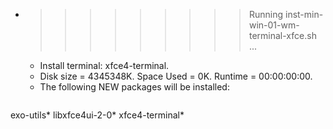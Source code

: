 * >>>>>>>>> Running inst-min-win-01-wm-terminal-xfce.sh ...
  * Install terminal: xfce4-terminal.
  * Disk size = 4345348K. Space Used = 0K. Runtime = 00:00:00:00.
  * The following NEW packages will be installed:
  ```bash
exo-utils* libxfce4ui-2-0* xfce4-terminal*
  ```
